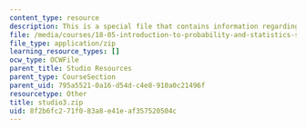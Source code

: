 ```yaml
---
content_type: resource
description: This is a special file that contains information regarding studio 3.
file: /media/courses/18-05-introduction-to-probability-and-statistics-spring-2014/8f2b6fc271f083a8e41eaf357520504c_studio3.zip
file_type: application/zip
learning_resource_types: []
ocw_type: OCWFile
parent_title: Studio Resources
parent_type: CourseSection
parent_uid: 795a5521-0a16-d54d-c4e8-910a0c21496f
resourcetype: Other
title: studio3.zip
uid: 8f2b6fc2-71f0-83a8-e41e-af357520504c
---
```

